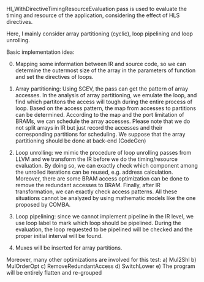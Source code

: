 HI_WithDirectiveTimingResourceEvaluation pass is used to evaluate the timing and resource of the application, considering the effect of HLS directives.

Here, I mainly consider array partitioning (cyclic), loop pipelining and loop unrolling.

Basic implementation idea:

0. Mapping some information between IR and source code, so we can determine the outermost size of the array in the parameters of function and set the directives of loops.

1. Array partitioning: Using SCEV, the pass can get the pattern of array accesses. In the analysis of array partitioning, we emulate the loop, and find which partitons the access will tough during the entire process of loop. Based on the access pattern, the map from accesses to partitions can be determined. According to the map and the port limitation of BRAMs, we can schedule the array accesses. Please note that we do not split arrays in IR but just record the accesses and their corresponding partitions for scheduling. We suppose that the array partitioning should be done at back-end (CodeGen)

2. Loop unrolling: we mimic the procedure of loop unrolling passes from LLVM and we transform the IR before we do the timing/resource evaluation. By doing so, we can exactly check which component among the unrolled iterations can be reused, e.g. address calculation. Moreover, there are some BRAM access optimization can be done to remove the redundant accesses to BRAM. Finally, after IR transformation, we can exactly check access patterns. All these situations cannot be analyzed by using mathematic models like the one proposed by COMBA.

3. Loop pipelining: since we cannot implement pipeline in the IR level, we use loop label to mark which loop should be pipelined. During the evaluation, the loop requested to be pipelined will be checked and the proper initial interval will be found.

4. Muxes will be inserted for array partitions.


Moreover, many other optimizations are involved for this test:
a) Mul2Shl
b) MulOrderOpt
c) RemoveRedundantAccess
d) SwitchLower
e) The program will be entirely flatten and re-grouped
